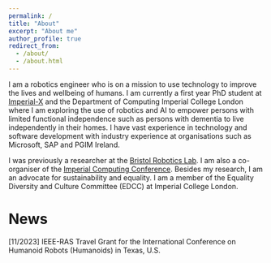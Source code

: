 ```yaml
---
permalink: /
title: "About"
excerpt: "About me"
author_profile: true
redirect_from: 
  - /about/
  - /about.html
---
```


I am a robotics engineer who is on a mission to use technology to improve the lives and wellbeing of humans. I am currently a first year PhD student at [Imperial-X](https://ix.imperial.ac.uk/) and the Department of Computing Imperial 
College London where I am exploring the use of robotics and AI to empower persons with limited functional independence such as persons with dementia to live independently in their homes. I have vast experience in technology and software development with industry experience at organisations such as Microsoft, SAP and PGIM Ireland. 

I was previously a researcher at the [Bristol Robotics Lab](https://www.bristolroboticslab.com/). I am also a co-organiser of the [Imperial Computing Conference](https://icc.doc.ic.ac.uk). Besides my research, I am an advocate for sustainability and equality. I am a member of the Equality Diversity and Culture Committee (EDCC) at Imperial College London. 




News
======
[11/2023] IEEE-RAS Travel Grant for the International Conference on Humanoid Robots (Humanoids) in Texas, U.S.
